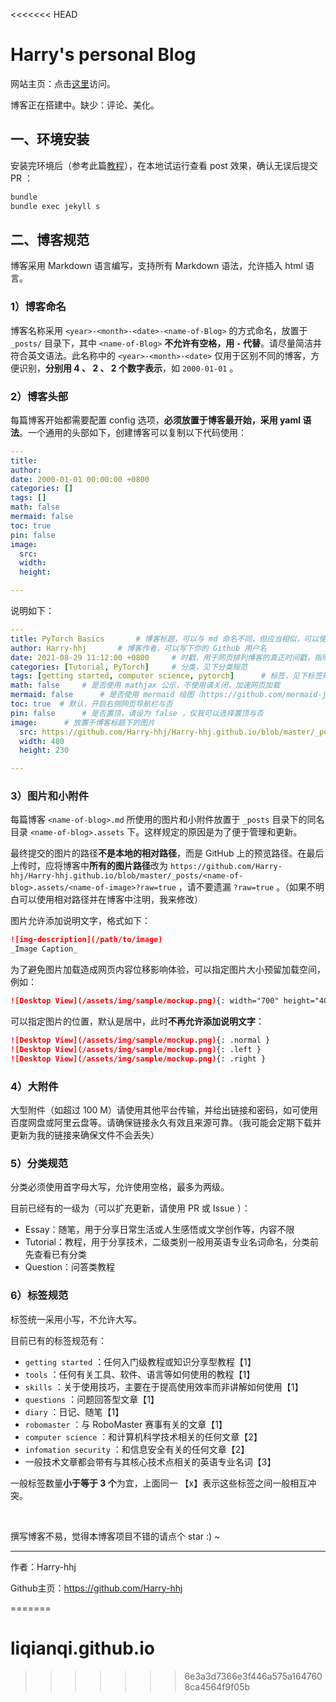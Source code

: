 <<<<<<< HEAD
# Harry's personal Blog

网站主页：点击[这里](https://harry-hhj.github.io)访问。



博客正在搭建中。缺少：评论、美化。



## 一、环境安装

安装完环境后（参考此篇[教程](https://harry-hhj.github.io/posts/Building-your-Blog/)），在本地试运行查看 post 效果，确认无误后提交 PR ：

```bash
bundle
bundle exec jekyll s
```



## 二、博客规范

博客采用 Markdown 语言编写，支持所有 Markdown 语法，允许插入 html 语言。

### 1）博客命名

博客名称采用 `<year>-<month>-<date>-<name-of-Blog>` 的方式命名，放置于 `_posts/` 目录下，其中 `<name-of-Blog>` **不允许有空格，用 `-` 代替**。请尽量简洁并符合英文语法。此名称中的 `<year>-<month>-<date>` 仅用于区别不同的博客，方便识别，**分别用 4 、 2 、 2 个数字表示**，如 `2000-01-01` 。



### 2）博客头部

每篇博客开始都需要配置 config 选项，**必须放置于博客最开始，采用 yaml 语法**。一个通用的头部如下，创建博客可以复制以下代码使用：

```yaml
---
title: 
author: 
date: 2000-01-01 00:00:00 +0800
categories: []
tags: []
math: false
mermaid: false
toc: true
pin: false
image:
  src: 
  width: 
  height: 

---
```

说明如下：

```yaml
---
title: PyTorch Basics		# 博客标题，可以与 md 命名不同，但应当相似，可以使用空格
author: Harry-hhj		# 博客作者，可以写下你的 Github 用户名
date: 2021-08-29 11:12:00 +0800		# 时戳，用于网页排列博客的真正时间戳，指明时区
categories: [Tutorial, PyTorch]		# 分类，见下分类规范
tags: [getting started, computer science, pytorch]		# 标签，见下标签规范
math: false		# 是否使用 mathjax 公示，不使用请关闭，加速网页加载
mermaid: false		# 是否使用 mermaid 绘图（https://github.com/mermaid-js/mermaid），不使用请关闭，加速网页加载
toc: true  # 默认，开启右侧网页导航栏与否
pin: false		# 是否置顶，请设为 false ，仅我可以选择置顶与否
image:		# 放置于博客标题下的图片
  src: https://github.com/Harry-hhj/Harry-hhj.github.io/blob/master/_posts/2021-08-29-Pytorch-Basics.assets/pytorch.jpeg?raw=true
  width: 480
  height: 230

---
```



### 3）图片和小附件

每篇博客 `<name-of-blog>.md` 所使用的图片和小附件放置于 `_posts` 目录下的同名目录 `<name-of-blog>.assets` 下。这样规定的原因是为了便于管理和更新。

最终提交的图片的路径**不是本地的相对路径**，而是 GitHub 上的预览路径。在最后上传时，应将博客中**所有的图片路径**改为 `https://github.com/Harry-hhj/Harry-hhj.github.io/blob/master/_posts/<name-of-blog>.assets/<name-of-image>?raw=true` ，请不要遗漏 `?raw=true` 。（如果不明白可以使用相对路径并在博客中注明，我来修改）

图片允许添加说明文字，格式如下：

```markdown
![img-description](/path/to/image)
_Image Caption_
```

为了避免图片加载造成网页内容位移影响体验，可以指定图片大小预留加载空间，例如：

```markdown
![Desktop View](/assets/img/sample/mockup.png){: width="700" height="400" }
```

可以指定图片的位置，默认是居中，此时**不再允许添加说明文字**：

```markdown
![Desktop View](/assets/img/sample/mockup.png){: .normal }
![Desktop View](/assets/img/sample/mockup.png){: .left }
![Desktop View](/assets/img/sample/mockup.png){: .right }
```



### 4）大附件

大型附件（如超过 100 M）请使用其他平台传输，并给出链接和密码，如可使用百度网盘或阿里云盘等。请确保链接永久有效且来源可靠。（我可能会定期下载并更新为我的链接来确保文件不会丢失）



### 5）分类规范

分类必须使用首字母大写，允许使用空格，最多为两级。

目前已经有的一级为（可以扩充更新，请使用 PR 或 Issue ）：

-   Essay：随笔，用于分享日常生活或人生感悟或文学创作等，内容不限
-   Tutorial：教程，用于分享技术，二级类别一般用英语专业名词命名，分类前先查看已有分类
-   Question：问答类教程



### 6）标签规范

标签统一采用小写，不允许大写。

目前已有的标签规范有：

-   `getting started` ：任何入门级教程或知识分享型教程【1】
-   `tools` ：任何有关工具、软件、语言等如何使用的教程【1】
-   `skills` ：关于使用技巧，主要在于提高使用效率而非讲解如何使用【1】
-   `questions` ：问题回答型文章【1】
-   `diary` ：日记、随笔【1】
-   `robomaster` ：与 RoboMaster 赛事有关的文章【1】
-   `computer science` ：和计算机科学技术相关的任何文章【2】
-   `infomation security` ：和信息安全有关的任何文章【2】
-   一般技术文章都会带有与其核心技术点相关的英语专业名词【3】

一般标签数量**小于等于 3 个**为宜，上面同一 【x】表示这些标签之间一般相互冲突。



<br/>

撰写博客不易，觉得本博客项目不错的请点个 star :) ~

----

作者：Harry-hhj

Github主页：https://github.com/Harry-hhj

=======
# liqianqi.github.io
>>>>>>> 6e3a3d7366e3f446a575a1647608ca4564f9f05b
